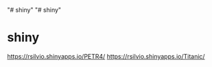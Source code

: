 "# shiny" 
"# shiny" 
# shiny
https://rsilvio.shinyapps.io/PETR4/
https://rsilvio.shinyapps.io/Titanic/
